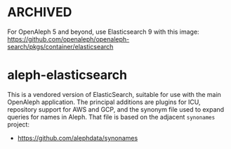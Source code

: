 # ARCHIVED

For OpenAleph 5 and beyond, use Elasticsearch 9 with this image: https://github.com/openaleph/openaleph-search/pkgs/container/elasticsearch

# aleph-elasticsearch

This is a vendored version of ElasticSearch, suitable for use with the main OpenAleph application.
The principal additions are plugins for ICU, repository support for AWS and GCP, and the
synonym file used to expand queries for names in Aleph. That file is based on the adjacent
`synonames` project:

- https://github.com/alephdata/synonames

